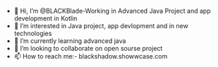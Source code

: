 - 👋 Hi, I’m @BLACKBlade-Working in Advanced Java Project and app development in Kotlin
- 👀 I’m interested in Java project, app devlopment and in new technologies
- 🌱 I’m currently learning advanced java
- 💞️ I’m looking to collaborate on open sourse project
- 📫 How to reach me:- blackshadow.showwcase.com

<!---
BLACKBlade-hub/BLACKBlade-hub is a ✨ special ✨ repository because its `README.md` (this file) appears on your GitHub profile.
You can click the Preview link to take a look at your changes.
--->
